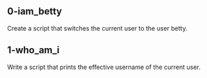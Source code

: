## 0-iam_betty
Create a script that switches the current user to the user betty.
## 1-who_am_i
Write a script that prints the effective username of the current user.
